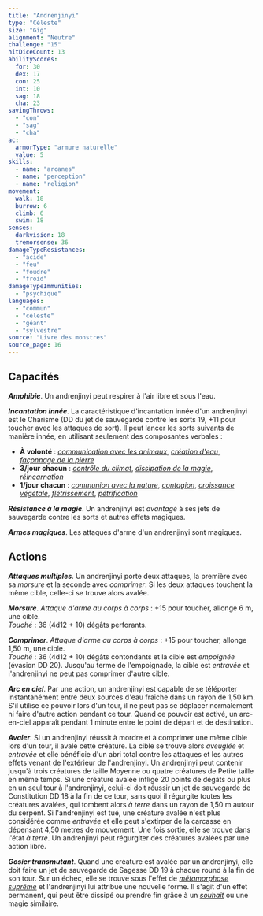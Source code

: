 ```yaml
---
title: "Andrenjinyi"
type: "Céleste"
size: "Gig"
alignment: "Neutre"
challenge: "15"
hitDiceCount: 13
abilityScores:
  for: 30
  dex: 17
  con: 25
  int: 10
  sag: 18
  cha: 23
savingThrows:
  - "con"
  - "sag"
  - "cha"
ac:
  armorType: "armure naturelle"
  value: 5
skills:
  - name: "arcanes"
  - name: "perception"
  - name: "religion"
movement:
  walk: 18
  burrow: 6
  climb: 6
  swim: 18
senses:
  darkvision: 18
  tremorsense: 36
damageTypeResistances:
  - "acide"
  - "feu"
  - "foudre"
  - "froid"
damageTypeImmunities:
  - "psychique"
languages:
  - "commun"
  - "céleste"
  - "géant"
  - "sylvestre"
source: "Livre des monstres"
source_page: 16
---
```

## Capacités
_**Amphibie**_. Un andrenjinyi peut respirer à l'air libre et sous l'eau.

_**Incantation innée**_. La caractéristique d'incantation innée d'un andrenjinyi est le Charisme (DD du jet de sauvegarde contre les sorts 19, +11 pour toucher avec les attaques de sort). Il peut lancer les sorts suivants de manière innée, en utilisant seulement des composantes verbales :
* **À volonté** : [_communication avec les animaux_](/grimoire/communication-avec-les-animaux/), [_création d'eau_](/grimoire/creation-de-nourriture-et-d-eau/), [_façonnage de la pierre_](/grimoire/faconnage-de-la-pierre/)
* **3/jour chacun** : [_contrôle du climat_](/grimoire/controle-du-climat/), [_dissipation de la magie_](/grimoire/dissipation-de-la-magie/), [_réincarnation_](/grimoire/reincarnation/)
* **1/jour chacun** : [_communion avec la nature_](/grimoire/communion-avec-la-nature/), [_contagion_](/grimoire/contagion/), [_croissance végétale_](/grimoire/croissance-vegetale/), [_flétrissement_](/grimoire/fletrissement/), [_pétrification_](/grimoire/petrification/)

_**Résistance à la magie**_. Un andrenjinyi est _avantagé_ à ses jets de sauvegarde contre les sorts et autres effets magiques.

_**Armes magiques**_. Les attaques d'arme d'un andrenjinyi sont magiques.

## Actions
_**Attaques multiples**_. Un andrenjinyi porte deux attaques, la première avec sa _morsure_ et la seconde avec _comprimer_. Si les deux attaques touchent la même cible, celle-ci se trouve alors avalée.

_**Morsure**_. _Attaque d'arme au corps à corps_ : +15 pour toucher, allonge 6 m, une cible.  
_Touché_ : 36 (4d12 + 10) dégâts perforants.

_**Comprimer**_. _Attaque d'arme au corps à corps_ : +15 pour toucher, allonge 1,50 m, une cible.  
_Touché_ : 36 (4d12 + 10) dégâts contondants et la cible est _empoignée_ (évasion DD 20). Jusqu'au terme de l'empoignade, la cible est _entravée_ et l'andrenjinyi ne peut pas comprimer d'autre cible.

_**Arc en ciel**_. Par une action, un andrenjinyi est capable de se téléporter instantanément entre deux sources d'eau fraîche dans un rayon de 1,50 km. S'il utilise ce pouvoir lors d'un tour, il ne peut pas se déplacer normalement ni faire d'autre action pendant ce tour. Quand ce pouvoir est activé, un arc-en-ciel apparaît pendant 1 minute entre le point de départ et de destination.

_**Avaler**_. Si un andrenjinyi réussit à mordre et à comprimer une même cible lors d'un tour, il avale cette créature. La cible se trouve alors _aveuglée_ et _entravée_ et elle bénéficie d'un abri total contre les attaques et les autres effets venant de l'extérieur de l'andrenjinyi. Un andrenjinyi peut contenir jusqu'à trois créatures de taille Moyenne ou quatre créatures de Petite taille en même temps. Si une créature avalée inflige 20 points de dégâts ou plus en un seul tour à l'andrenjinyi, celui-ci doit réussir un jet de sauvegarde de Constitution DD 18 à la fin de ce tour, sans quoi il régurgite toutes les créatures avalées, qui tombent alors _à terre_ dans un rayon de 1,50 m autour du serpent. Si l'andrenjinyi est tué, une créature avalée n'est plus considérée comme _entravée_ et elle peut s'extirper de la carcasse en dépensant 4,50 mètres de mouvement. Une fois sortie, elle se trouve dans l'état _à terre_. Un andrenjinyi peut régurgiter des créatures avalées par une action libre.

_**Gosier transmutant**_. Quand une créature est avalée par un andrenjinyi, elle doit faire un jet de sauvegarde de Sagesse DD 19 à chaque round à la fin de son tour. Sur un échec, elle se trouve sous l'effet de [_métamorphose suprême_](/grimoire/metamorphose-supreme/) et l'andrenjinyi lui attribue une nouvelle forme. Il s'agit d'un effet permanent, qui peut être dissipé ou prendre fin grâce à un [_souhait_](/grimoire/souhait/) ou une magie similaire.
